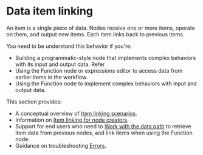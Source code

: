 # Data item linking

An item is a single piece of data. Nodes receive one or more items, operate on them, and output new items. Each item links back to previous items. 

You need to be understand this behavior if you're:

* Building a programmatic-style node that implements complex behaviors with its input and output data. Refer
* Using the Function node or expressions editor to access data from earlier items in the workflow. 
* Using the Function node to implement complex behaviors with input and output data.

This section provides:

* A conceptual overview of [Item linking scenarios](/data/data-item-linking/item-linking-scenarios/). 
* Information on [Item linking for node creators](/data/data-item-linking/item-linking-node-building/).
* Support for end users who need to [Work with the data path](/data/data-item-linking/item-linking-users/) to retrieve item data from previous nodes, and link items when using the Function node.
* Guidance on troubleshooting [Errors](/data/data-item-linking/item-linking-errors/).


